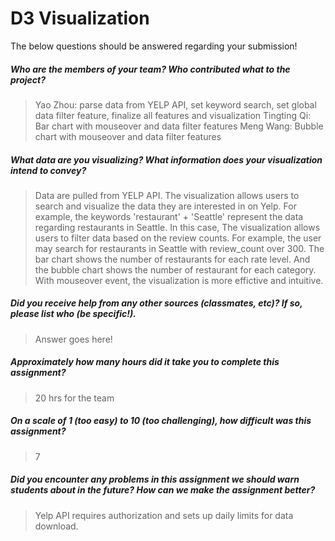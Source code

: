 # D3 Visualization

The below questions should be answered regarding your submission!

##### Who are the members of your team? Who contributed what to the project? #####
>Yao Zhou: parse data from YELP API, set keyword search, set global data filter feature, finalize all features and visualization
Tingting Qi: Bar chart with mouseover and data filter features
Meng Wang: Bubble chart with mouseover and data filter features 


##### What data are you visualizing? What information does your visualization intend to convey? #####
> Data are pulled from YELP API. The visualization allows users to search and visualize the data they are interested in on Yelp. For example, the keywords 'restaurant' + 'Seattle' represent the data regarding restaurants in Seattle. In this case, The visualization allows users to filter data based on the review counts. For example, the user may search for restaurants in Seattle with review_count over 300. The bar chart shows the number of restaurants for each rate level. And the bubble chart shows the number of restaurant for each category. With mouseover event, the visualization is more effictive and intuitive. 


##### Did you receive help from any other sources (classmates, etc)? If so, please list who (be specific!). #####
> Answer goes here!


##### Approximately how many hours did it take you to complete this assignment? #####
> 20 hrs for the team


##### On a scale of 1 (too easy) to 10 (too challenging), how difficult was this assignment? #####
>  7


##### Did you encounter any problems in this assignment we should warn students about in the future? How can we make the assignment better? #####
> Yelp API requires authorization and sets up daily limits for data download. 
